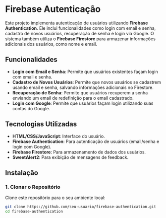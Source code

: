 # Firebase Autenticação

Este projeto implementa autenticação de usuários utilizando **Firebase Authentication**. Ele inclui funcionalidades como login com email e senha, cadastro de novos usuários, recuperação de senha e login via Google. O sistema também utiliza o **Firebase Firestore** para armazenar informações adicionais dos usuários, como nome e email.

## Funcionalidades

- **Login com Email e Senha**: Permite que usuários existentes façam login com email e senha.
- **Cadastro de Novos Usuários**: Permite que novos usuários se cadastrem usando email e senha, salvando informações adicionais no Firestore.
- **Recuperação de Senha**: Permite que usuários recuperem a senha enviando um email de redefinição para o email cadastrado.
- **Login com Google**: Permite que usuários façam login utilizando suas contas do Google.

## Tecnologias Utilizadas

- **HTML/CSS/JavaScript**: Interface do usuário.
- **Firebase Authentication**: Para autenticação de usuários (email/senha e login com Google).
- **Firebase Firestore**: Para armazenamento de dados dos usuários.
- **SweetAlert2**: Para exibição de mensagens de feedback.

## Instalação

### 1. Clonar o Repositório

Clone este repositório para o seu ambiente local:

```bash
git clone https://github.com/seu-usuario/firebase-authentication.git
cd firebase-authentication
